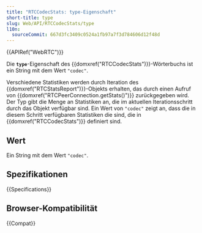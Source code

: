 ```yaml
---
title: "RTCCodecStats: type-Eigenschaft"
short-title: type
slug: Web/API/RTCCodecStats/type
l10n:
  sourceCommit: 667d3fc3409c0524a1fb97a7f3d784606d12f48d
---
```


{{APIRef("WebRTC")}}

Die **`type`**-Eigenschaft des {{domxref("RTCCodecStats")}}-Wörterbuchs ist ein String mit dem Wert `"codec"`.

Verschiedene Statistiken werden durch Iteration des {{domxref("RTCStatsReport")}}-Objekts erhalten, das durch einen Aufruf von {{domxref("RTCPeerConnection.getStats()")}} zurückgegeben wird. Der Typ gibt die Menge an Statistiken an, die im aktuellen Iterationsschritt durch das Objekt verfügbar sind. Ein Wert von `"codec"` zeigt an, dass die in diesem Schritt verfügbaren Statistiken die sind, die in {{domxref("RTCCodecStats")}} definiert sind.

## Wert

Ein String mit dem Wert `"codec"`.

## Spezifikationen

{{Specifications}}

## Browser-Kompatibilität

{{Compat}}
